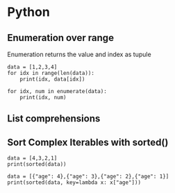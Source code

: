 # Python

## Enumeration over range 

Enumeration returns the value and index as tupule

```
data = [1,2,3,4]
for idx in range(len(data)):
    print(idx, data[idx])
```
```
for idx, num in enumerate(data):
    print(idx, num)
```

## List comprehensions

## Sort Complex Iterables with sorted()

```
data = [4,3,2,1]
print(sorted(data))
```
```
data = [{"age": 4},{"age": 3},{"age": 2},{"age": 1}]
print(sorted(data, key=lambda x: x["age"]))
```

